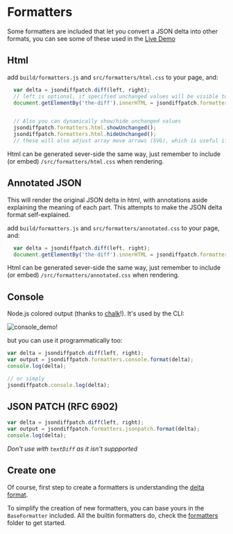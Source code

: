 Formatters
==========

Some formatters are included that let you convert a JSON delta into other formats, you can see some of these used in the [Live Demo](http://benjamine.github.com/jsondiffpatch/demo/index.html)

Html
----

add ```build/formatters.js``` and ```src/formatters/html.css``` to your page, and:

``` javascript
  var delta = jsondiffpatch.diff(left, right);
  // left is optional, if specified unchanged values will be visible too
  document.getElementBy('the-diff').innerHTML = jsondiffpatch.formatters.html.format(delta, left);


  // Also you can dynamically show/hide unchanged values
  jsondiffpatch.formatters.html.showUnchanged();
  jsondiffpatch.formatters.html.hideUnchanged();
  // these will also adjust array move arrows (SVG), which is useful if something alters the html layout
```

Html can be generated sever-side the same way, just remember to include (or embed) ```/src/formatters/html.css``` when rendering.

Annotated JSON
----

This will render the original JSON delta in html, with annotations aside explaining the meaning of each part. This attempts to make the JSON delta format self-explained.

add ```build/formatters.js``` and ```src/formatters/annotated.css``` to your page, and:

``` javascript
  var delta = jsondiffpatch.diff(left, right);
  document.getElementBy('the-diff').innerHTML = jsondiffpatch.formatters.annotated.format(delta);
```

Html can be generated sever-side the same way, just remember to include (or embed) ```/src/formatters/annotated.css``` when rendering.

Console
-------

Node.js colored output (thanks to [chalk](https://github.com/sindresorhus/chalk)!).
It's used by the CLI:

![console_demo!](../docs/demo/consoledemo.png)

but you can use it programmatically too:

``` javascript
var delta = jsondiffpatch.diff(left, right);
var output = jsondiffpatch.formatters.console.format(delta);
console.log(delta);

// or simply
jsondiffpatch.console.log(delta);
```

JSON PATCH (RFC 6902)
-------
``` javascript
var delta = jsondiffpatch.diff(left, right);
var output = jsondiffpatch.formatters.jsonpatch.format(delta);
console.log(delta);
```
*Don't use with `textDiff` as it isn't suppported*

Create one
----------

Of course, first step to create a formatters is understanding the [delta format](deltas.md).

To simplify the creation of new formatters, you can base yours in the ```BaseFormatter``` included. All the builtin formatters do, check the [formatters](../src/formatters) folder to get started.
